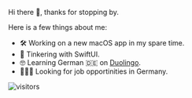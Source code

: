 Hi there 👋, thanks for stopping by.

Here is a few things about me:

- 🛠 Working on a new macOS app in my spare time.
- 🌱 Tinkering with SwiftUI. 
- 🤓 Learning German 🇩🇪 on [Duolingo](https://www.duolingo.com/profile/benjamin-wen).
- 👨🏻‍💻 Looking for job opportinities in Germany.

![visitors](https://visitor-badge.glitch.me/badge?page_id=benjamin-wen.benjamin-wen)
